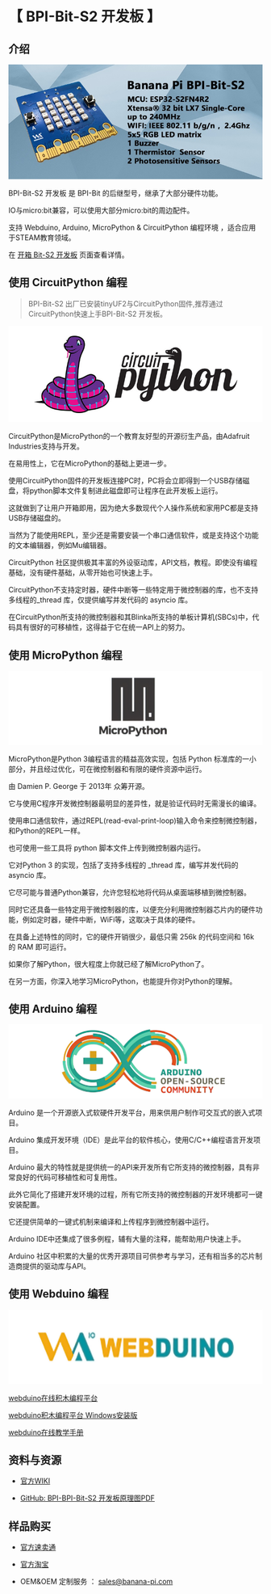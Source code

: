 # 【 BPI-Bit-S2 开发板 】

## 介绍

![](assets/images/BPI-Bit-S2_banner.jpg)

BPI-Bit-S2 开发板 是 BPI-Bit 的后继型号，继承了大部分硬件功能。

IO与micro:bit兼容，可以使用大部分micro:bit的周边配件。

支持 Webduino, Arduino, MicroPython & CircuitPython 编程环境 ，适合应用于STEAM教育领域。

在 [开箱 Bit-S2 开发板](Unboxing/Introduction.md) 页面查看详情。

## 使用 CircuitPython 编程

> BPI-Bit-S2 出厂已安装tinyUF2与CircuitPython固件,推荐通过CircuitPython快速上手BPI-Bit-S2 开发板。

![](assets/images/CircuitPython_Repo_header_logo.jpg)

CircuitPython是MicroPython的一个教育友好型的开源衍生产品，由Adafruit Industries支持与开发。

在易用性上，它在MicroPython的基础上更进一步。

使用CircuitPython固件的开发板连接PC时，PC将会立即得到一个USB存储磁盘，将python脚本文件复制进此磁盘即可让程序在此开发板上运行。

这就做到了让用户开箱即用，因为绝大多数现代个人操作系统和家用PC都是支持USB存储磁盘的。

当然为了能使用REPL，至少还是需要安装一个串口通信软件，或是支持这个功能的文本编辑器，例如Mu编辑器。

CircuitPython 社区提供极其丰富的外设驱动库，API文档，教程。即使没有编程基础，没有硬件基础，从零开始也可快速上手。

CircuitPython不支持定时器，硬件中断等一些特定用于微控制器的库，也不支持多线程的_thread 库，仅提供编写并发代码的 asyncio 库。

在CircuitPython所支持的微控制器和其Blinka所支持的单板计算机(SBCs)中，代码具有很好的可移植性，这得益于它在统一API上的努力。

## 使用 MicroPython 编程

![](assets/images/Mircopython.png)

MicroPython是Python 3编程语言的精益高效实现，包括 Python 标准库的一小部分，并且经过优化，可在微控制器和有限的硬件资源中运行。

由 Damien P. George 于 2013年 众筹开源。

它与使用C程序开发微控制器最明显的差异性，就是验证代码时无需漫长的编译。

使用串口通信软件，通过REPL(read-eval-print-loop)输入命令来控制微控制器，和Python的REPL一样。

也可使用一些工具将 python 脚本文件上传到微控制器内运行。

它对Python 3 的实现，包括了支持多线程的 _thread 库，编写并发代码的 asyncio 库。

它尽可能与普通Python兼容，允许您轻松地将代码从桌面端移植到微控制器。

同时它还具备一些特定用于微控制器的库，以便充分利用微控制器芯片内的硬件功能，例如定时器，硬件中断，WiFi等，这取决于具体的硬件。

在具备上述特性的同时，它的硬件开销很少，最低只需 256k 的代码空间和 16k 的 RAM 即可运行。

如果你了解Python，很大程度上你就已经了解MicroPython了。

在另一方面，你深入地学习MicroPython，也能提升你对Python的理解。



## 使用 Arduino 编程

![](assets/images/Arduino_logo_1200x350.png)

Arduino 是一个开源嵌入式软硬件开发平台，用来供用户制作可交互式的嵌入式项目。

Arduino 集成开发环境（IDE）是此平台的软件核心，使用C/C++编程语言开发项目。

Arduino 最大的特性就是提供统一的API来开发所有它所支持的微控制器，具有非常良好的代码可移植性和可复用性。

此外它简化了搭建开发环境的过程，所有它所支持的微控制器的开发环境都可一键安装配置。

它还提供简单的一键式机制来编译和上传程序到微控制器中运行。

Arduino IDE中还集成了很多例程，辅有大量的注释，能帮助用户快速上手。

Arduino 社区中积累的大量的优秀开源项目可供参考与学习，还有相当多的芯片制造商提供的驱动库与API。

## 使用 Webduino 编程

![](assets/images/Webduino_logo_1200x350.jpg)

[webduino在线积木编程平台](https://webbit.webduino.io/blockly/?demo=default)

[ webduino积木编程平台 Windows安装版](https://ota.webduino.io/WebBitInstaller/WebBitSetup.exe)

[webduino在线教学手册](https://webbit.webduino.io/tutorials/doc/zh-cn/education/index.html)

## 资料与资源

- [官方WIKI](https://wiki.banana-pi.org/BPI-Bit-S2_STEAM_%E6%95%99%E8%82%B2%E5%BC%80%E5%8F%91%E6%9D%BF) 

- [GitHub: BPI-BPI-Bit-S2 开发板原理图PDF](https://github.com/BPI-STEAM/BPI-BIT-Lite-Doc/blob/main/sch/BPI-BIT-Lite-V0.2.pdf) 


## 样品购买

- [官方速卖通]()

- [官方淘宝]()

- OEM&OEM 定制服务 ： sales@banana-pi.com